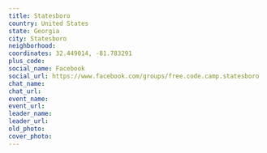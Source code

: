 ```yaml
---
title: Statesboro
country: United States
state: Georgia
city: Statesboro
neighborhood: 
coordinates: 32.449014, -81.783291
plus_code:
social_name: Facebook
social_url: https://www.facebook.com/groups/free.code.camp.statesboro
chat_name:
chat_url:
event_name:
event_url:
leader_name:
leader_url:
old_photo: 
cover_photo:
---
```

